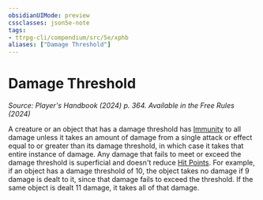 ```yaml
---
obsidianUIMode: preview
cssclasses: json5e-note
tags:
- ttrpg-cli/compendium/src/5e/xphb
aliases: ["Damage Threshold"]
---
```

# Damage Threshold
*Source: Player's Handbook (2024) p. 364. Available in the Free Rules (2024)* 

A creature or an object that has a damage threshold has [Immunity](3-Compendium/rules/variant-rules/immunity-xphb.md) to all damage unless it takes an amount of damage from a single attack or effect equal to or greater than its damage threshold, in which case it takes that entire instance of damage. Any damage that fails to meet or exceed the damage threshold is superficial and doesn't reduce [Hit Points](3-Compendium/rules/variant-rules/hit-points-xphb.md). For example, if an object has a damage threshold of 10, the object takes no damage if 9 damage is dealt to it, since that damage fails to exceed the threshold. If the same object is dealt 11 damage, it takes all of that damage.